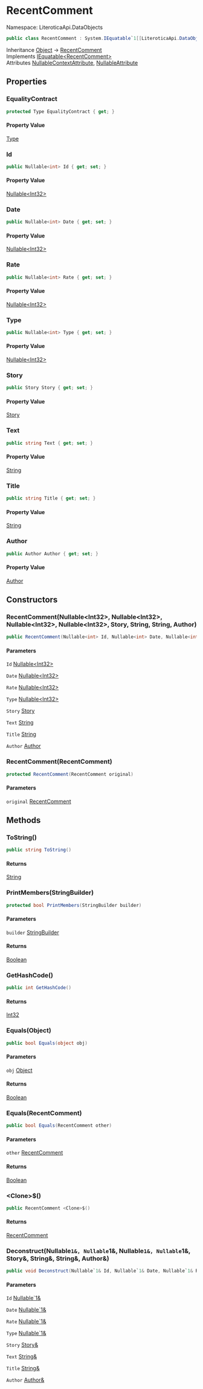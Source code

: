 # RecentComment

Namespace: LiteroticaApi.DataObjects

```csharp
public class RecentComment : System.IEquatable`1[[LiteroticaApi.DataObjects.RecentComment, LiteroticaApi, Version=1.0.0.0, Culture=neutral, PublicKeyToken=null]]
```

Inheritance [Object](https://docs.microsoft.com/en-us/dotnet/api/system.object) → [RecentComment](./literoticaapi/dataobjects/recentcomment.md)<br>
Implements [IEquatable&lt;RecentComment&gt;](https://docs.microsoft.com/en-us/dotnet/api/system.iequatable-1)<br>
Attributes [NullableContextAttribute](./system/runtime/compilerservices/nullablecontextattribute.md), [NullableAttribute](./system/runtime/compilerservices/nullableattribute.md)

## Properties

### **EqualityContract**

```csharp
protected Type EqualityContract { get; }
```

#### Property Value

[Type](https://docs.microsoft.com/en-us/dotnet/api/system.type)<br>

### **Id**

```csharp
public Nullable<int> Id { get; set; }
```

#### Property Value

[Nullable&lt;Int32&gt;](https://docs.microsoft.com/en-us/dotnet/api/system.nullable-1)<br>

### **Date**

```csharp
public Nullable<int> Date { get; set; }
```

#### Property Value

[Nullable&lt;Int32&gt;](https://docs.microsoft.com/en-us/dotnet/api/system.nullable-1)<br>

### **Rate**

```csharp
public Nullable<int> Rate { get; set; }
```

#### Property Value

[Nullable&lt;Int32&gt;](https://docs.microsoft.com/en-us/dotnet/api/system.nullable-1)<br>

### **Type**

```csharp
public Nullable<int> Type { get; set; }
```

#### Property Value

[Nullable&lt;Int32&gt;](https://docs.microsoft.com/en-us/dotnet/api/system.nullable-1)<br>

### **Story**

```csharp
public Story Story { get; set; }
```

#### Property Value

[Story](./literoticaapi/dataobjects/story.md)<br>

### **Text**

```csharp
public string Text { get; set; }
```

#### Property Value

[String](https://docs.microsoft.com/en-us/dotnet/api/system.string)<br>

### **Title**

```csharp
public string Title { get; set; }
```

#### Property Value

[String](https://docs.microsoft.com/en-us/dotnet/api/system.string)<br>

### **Author**

```csharp
public Author Author { get; set; }
```

#### Property Value

[Author](./literoticaapi/dataobjects/author.md)<br>

## Constructors

### **RecentComment(Nullable&lt;Int32&gt;, Nullable&lt;Int32&gt;, Nullable&lt;Int32&gt;, Nullable&lt;Int32&gt;, Story, String, String, Author)**

```csharp
public RecentComment(Nullable<int> Id, Nullable<int> Date, Nullable<int> Rate, Nullable<int> Type, Story Story, string Text, string Title, Author Author)
```

#### Parameters

`Id` [Nullable&lt;Int32&gt;](https://docs.microsoft.com/en-us/dotnet/api/system.nullable-1)<br>

`Date` [Nullable&lt;Int32&gt;](https://docs.microsoft.com/en-us/dotnet/api/system.nullable-1)<br>

`Rate` [Nullable&lt;Int32&gt;](https://docs.microsoft.com/en-us/dotnet/api/system.nullable-1)<br>

`Type` [Nullable&lt;Int32&gt;](https://docs.microsoft.com/en-us/dotnet/api/system.nullable-1)<br>

`Story` [Story](./literoticaapi/dataobjects/story.md)<br>

`Text` [String](https://docs.microsoft.com/en-us/dotnet/api/system.string)<br>

`Title` [String](https://docs.microsoft.com/en-us/dotnet/api/system.string)<br>

`Author` [Author](./literoticaapi/dataobjects/author.md)<br>

### **RecentComment(RecentComment)**

```csharp
protected RecentComment(RecentComment original)
```

#### Parameters

`original` [RecentComment](./literoticaapi/dataobjects/recentcomment.md)<br>

## Methods

### **ToString()**

```csharp
public string ToString()
```

#### Returns

[String](https://docs.microsoft.com/en-us/dotnet/api/system.string)<br>

### **PrintMembers(StringBuilder)**

```csharp
protected bool PrintMembers(StringBuilder builder)
```

#### Parameters

`builder` [StringBuilder](https://docs.microsoft.com/en-us/dotnet/api/system.text.stringbuilder)<br>

#### Returns

[Boolean](https://docs.microsoft.com/en-us/dotnet/api/system.boolean)<br>

### **GetHashCode()**

```csharp
public int GetHashCode()
```

#### Returns

[Int32](https://docs.microsoft.com/en-us/dotnet/api/system.int32)<br>

### **Equals(Object)**

```csharp
public bool Equals(object obj)
```

#### Parameters

`obj` [Object](https://docs.microsoft.com/en-us/dotnet/api/system.object)<br>

#### Returns

[Boolean](https://docs.microsoft.com/en-us/dotnet/api/system.boolean)<br>

### **Equals(RecentComment)**

```csharp
public bool Equals(RecentComment other)
```

#### Parameters

`other` [RecentComment](./literoticaapi/dataobjects/recentcomment.md)<br>

#### Returns

[Boolean](https://docs.microsoft.com/en-us/dotnet/api/system.boolean)<br>

### **&lt;Clone&gt;$()**

```csharp
public RecentComment <Clone>$()
```

#### Returns

[RecentComment](./literoticaapi/dataobjects/recentcomment.md)<br>

### **Deconstruct(Nullable`1&, Nullable`1&, Nullable`1&, Nullable`1&, Story&, String&, String&, Author&)**

```csharp
public void Deconstruct(Nullable`1& Id, Nullable`1& Date, Nullable`1& Rate, Nullable`1& Type, Story& Story, String& Text, String& Title, Author& Author)
```

#### Parameters

`Id` [Nullable`1&](https://docs.microsoft.com/en-us/dotnet/api/system.nullable-1&)<br>

`Date` [Nullable`1&](https://docs.microsoft.com/en-us/dotnet/api/system.nullable-1&)<br>

`Rate` [Nullable`1&](https://docs.microsoft.com/en-us/dotnet/api/system.nullable-1&)<br>

`Type` [Nullable`1&](https://docs.microsoft.com/en-us/dotnet/api/system.nullable-1&)<br>

`Story` [Story&](./literoticaapi/dataobjects/story&.md)<br>

`Text` [String&](https://docs.microsoft.com/en-us/dotnet/api/system.string&)<br>

`Title` [String&](https://docs.microsoft.com/en-us/dotnet/api/system.string&)<br>

`Author` [Author&](./literoticaapi/dataobjects/author&.md)<br>
